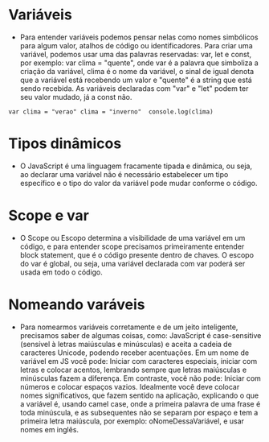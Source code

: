 # Variáveis

* Para entender variáveis podemos pensar nelas como nomes simbólicos para algum valor, atalhos de código ou identificadores. Para criar uma variável, podemos usar uma das palavras reservadas: var, let e const, por exemplo: var clima = "quente", onde var é a palavra que simboliza a criação da variável, clima é o nome da variável, o sinal de igual denota que a variável está recebendo um valor e "quente" é a string que está sendo recebida. As variáveis declaradas com "var" e "let" podem ter seu valor mudado, já a const não.

`var clima = "verao"
clima = "inverno" 
console.log(clima)`

# Tipos dinâmicos

* O JavaScript é uma linguagem fracamente tipada e dinâmica, ou seja, ao declarar uma variável não é necessário estabelecer um tipo específico e o tipo do valor da variável pode mudar conforme o código.

<script>

    let clima = true

    console.log(typeof clima)

</script>

# Scope e var

* O Scope ou Escopo determina a visibilidade de uma variável em um código, e para entender scope precisamos primeiramente entender block statement, que é o código presente dentro de chaves. O escopo do var é global, ou seja, uma variável declarada com var poderá ser usada em todo o código.

# Nomeando varáveis

* Para nomearmos variáveis corretamente e de um jeito inteligente, precisamos saber de algumas coisas, como: JavaScript é case-sensitive (sensível à letras maiúsculas e minúsculas) e aceita a cadeia de caracteres Unicode, podendo receber acentuações. Em um nome de variável em JS você pode: Iniciar com caracteres especiais, iniciar com letras e colocar acentos, lembrando sempre que letras maiúsculas e minúsculas fazem a diferença. Em contraste, você não pode: Iniciar com números e colocar espaços vazios. Idealmente você deve colocar nomes significativos, que fazem sentido na aplicação, explicando o que a variável é, usando camel case, onde a primeira palavra de uma frase é toda minúscula, e as subsequentes não se separam por espaço e tem a primeira letra maiúscula, por exemplo: oNomeDessaVariável, e usar nomes em inglês.
